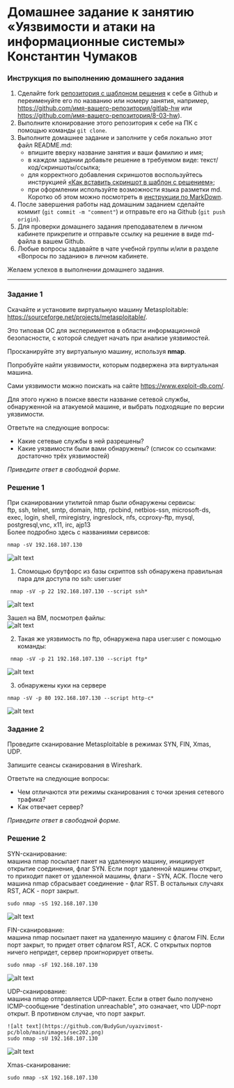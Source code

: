 # Домашнее задание к занятию «Уязвимости и атаки на информационные системы» Константин Чумаков

### Инструкция по выполнению домашнего задания

1. Сделайте fork [репозитория c шаблоном решения](https://github.com/netology-code/sys-pattern-homework) к себе в Github и переименуйте его по названию или номеру занятия, например, https://github.com/имя-вашего-репозитория/gitlab-hw или https://github.com/имя-вашего-репозитория/8-03-hw).
2. Выполните клонирование этого репозитория к себе на ПК с помощью команды `git clone`.
3. Выполните домашнее задание и заполните у себя локально этот файл README.md:
   - впишите вверху название занятия и ваши фамилию и имя;
   - в каждом задании добавьте решение в требуемом виде: текст/код/скриншоты/ссылка;
   - для корректного добавления скриншотов воспользуйтесь инструкцией [«Как вставить скриншот в шаблон с решением»](https://github.com/netology-code/sys-pattern-homework/blob/main/screen-instruction.md);
   - при оформлении используйте возможности языка разметки md. Коротко об этом можно посмотреть в [инструкции по MarkDown](https://github.com/netology-code/sys-pattern-homework/blob/main/md-instruction.md).
4. После завершения работы над домашним заданием сделайте коммит (`git commit -m "comment"`) и отправьте его на Github (`git push origin`).
5. Для проверки домашнего задания преподавателем в личном кабинете прикрепите и отправьте ссылку на решение в виде md-файла в вашем Github.
6. Любые вопросы задавайте в чате учебной группы и/или в разделе «Вопросы по заданию» в личном кабинете.

Желаем успехов в выполнении домашнего задания.

------

### Задание 1

Скачайте и установите виртуальную машину Metasploitable: https://sourceforge.net/projects/metasploitable/.

Это типовая ОС для экспериментов в области информационной безопасности, с которой следует начать при анализе уязвимостей.

Просканируйте эту виртуальную машину, используя **nmap**.

Попробуйте найти уязвимости, которым подвержена эта виртуальная машина.

Сами уязвимости можно поискать на сайте https://www.exploit-db.com/.

Для этого нужно в поиске ввести название сетевой службы, обнаруженной на атакуемой машине, и выбрать подходящие по версии уязвимости.

Ответьте на следующие вопросы:

- Какие сетевые службы в ней разрешены?
- Какие уязвимости были вами обнаружены? (список со ссылками: достаточно трёх уязвимостей)
  
*Приведите ответ в свободной форме.*     

### Решение 1   
При сканировании утилитой nmap были обнаружены сервисы:   
ftp, ssh, telnet, smtp, domain, http, rpcbind, netbios-ssn, microsoft-ds, exec, login, shell, rmiregistry, ingreslock, nfs, ccproxy-ftp, mysql, postgresql,vnc, x11, irc, ajp13   
Более подробно здесь с названиями сервисов:   
```
nmap -sV 192.168.107.130
```

![alt text](https://github.com/BudyGun/uyazvimost-pc/blob/main/images/sec3.png)

1) Спомощью брутфорс из базы скриптов ssh обнаружена правильная пара для доступа по ssh:  user:user      
```
 nmap -sV -p 22 192.168.107.130 --script ssh*     
```
![alt text](https://github.com/BudyGun/uyazvimost-pc/blob/main/images/sec10.png)   

Зашел на ВМ, посмотрел файлы:   
![alt text](https://github.com/BudyGun/uyazvimost-pc/blob/main/images/sec11.png)    

2) Такая же уязвимость по ftp, обнаружена пара user:user с помощью команды:   
```
 nmap -sV -p 21 192.168.107.130 --script ftp*     
```
![alt text](https://github.com/BudyGun/uyazvimost-pc/blob/main/images/sec12.png)    

3) обнаружены куки на сервере
```
nmap -sV -p 80 192.168.107.130 --script http-c*
```
![alt text](https://github.com/BudyGun/uyazvimost-pc/blob/main/images/sec30.png)   

### Задание 2

Проведите сканирование Metasploitable в режимах SYN, FIN, Xmas, UDP.

Запишите сеансы сканирования в Wireshark.

Ответьте на следующие вопросы:

- Чем отличаются эти режимы сканирования с точки зрения сетевого трафика?
- Как отвечает сервер?

*Приведите ответ в свободной форме.*

### Решение 2    

SYN-сканирование:   
машина nmap посылает пакет на удаленную машину, инициирует открытие соединения, флаг SYN. Если порт удаленной машины открыт, то приходит пакет от удаленной машины, флаги - SYN, ACK. После чего машина nmap сбрасывает соединение - флаг RST. В остальных случаях RST, ACK - порт закрыт.

```
sudo nmap -sS 192.168.107.130
```
![alt text](https://github.com/BudyGun/uyazvimost-pc/blob/main/images/sec200.png)  

FIN-сканирование:   
машина nmap посылает пакет на удаленную машину с флагом FIN. Если порт закрыт, то придет ответ сфлагом RST, ACK. С открытых портов ничего непридет, сервер проигнорирует ответы.
```
sudo nmap -sF 192.168.107.130
```
![alt text](https://github.com/BudyGun/uyazvimost-pc/blob/main/images/sec201.png)  

UDP-сканирование:   
машина nmap отправляется UDP-пакет. Если в ответ было получено ICMP-сообщение "destination unreachable", это означает, что UDP-порт открыт. В противном случае, что порт закрыт.
```
![alt text](https://github.com/BudyGun/uyazvimost-pc/blob/main/images/sec202.png)  
sudo nmap -sU 192.168.107.130
```

![alt text](https://github.com/BudyGun/uyazvimost-pc/blob/main/images/sec203.png)  

Xmas-сканирование:
```
sudo nmap -sX 192.168.107.130
```





